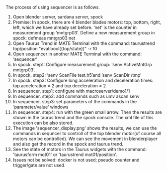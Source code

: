 The process of using sequencer is as follows.
1.	Open blender server, sardana server, spock
2.	Premise: In spock, there are 4 blender blades motors:  top, bottom, right, left, which we have already set before.  ‘net’ is the counter in measurement group ‘mntgrp03’. Define a new measurement group in spock: defmeas mntgrp03 net
3.	Open Taurus Trend in MATE Terminal with the command: 
taurustrend top/position "eval:bool({top/state})" -r 10
4.	Open sequencer in another MATE Terminal with the command: ‘sequencer’
5.	In spock. step1: Configure measurement group: ‘senv ActiveMntGrp mntgrp03’. 
6.	In spock. step2: ‘senv ScanFile test.h5’and ’senv ScanDir /tmp’
7.	In spock. step3: Configure long acceleration and deceleration times: top.acceleration = 2 and top.deceleration = 2
8.	In sequencer. step1: configure with macroserver/demo1/1
9.	In sequencer. step2: add commands such as umv ascan senv 
10.	 In sequencer. step3: set parameters of the  commands in the ‘parameter/value’ windows
11.	 In sequencer. step4: run with the green small arrow. Then the results are shown in the taurus trend and the spock console. The xml file of this execution can be also stored.
12. The image 'sequencer_display.png' shows the results, we can use the commands in sequncer to controll of the top blender motor(of course all motors can be controlled). We can see the movement in blenderplayer and also get the record in the spock and taurus trend.  
13. See the state of motors in the Taurus widgets with the command: 'taurusform mot01' or 'taurustrend mot01/position'.
14. Issues not be solved: docker is not used; pseudo counter and trigger/gate are not used.
